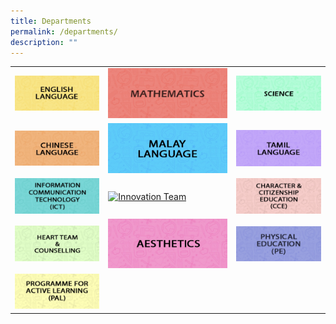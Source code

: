 ```yaml
---
title: Departments
permalink: /departments/
description: ""
---
```

|   |   |   |
| -------- | -------- | -------- |
| [![English Language Department](/images/English%20Language%20Department.jpg)](https://sites.google.com/moe.edu.sg/ips-el-dept/home)    | [![Mathematics Department](/images/Mathematics%20Department.jpg)](https://sites.google.com/moe.edu.sg/mathematicsdept/home)   | [![Science Department](/images/Science%20Department.jpg)](https://sites.google.com/moe.edu.sg/sciencedept/home)   |
|[![Chinese Language Department](/images/Chinese%20Language%20Department.jpg)](https://sites.google.com/moe.edu.sg/chineselanguagedept/home)| [![Malay Language Department](/images/Malay%20Language%20Department.jpg)](https://sites.google.com/moe.edu.sg/malaylanguagedept/home)| [![Tamil Language Department](/images/Tamil%20Language%20Department.jpg)](https://sites.google.com/moe.edu.sg/tamil-language-dept/home)
|[![Information Communication Technology (ICT)](/images/Information%20Communication%20Technology%20(ICT).jpg)](https://sites.google.com/moe.edu.sg/ict-dept/home)|[![Innovation Team](https://innovapri.moe.edu.sg/wp-content/uploads/2020/12/8-350pxX150px_innovation.jpg)](https://sites.google.com/moe.edu.sg/innovation-team/home)|[![Character &amp; Citizenship Education (CCE) Department](/images/Character%20&amp;%20Citizenship%20Education%20(CCE)%20Department.jpg)](https://sites.google.com/moe.edu.sg/ips-cce-dept/home)
|[![Heart Team &amp; Counselling Team](/images/Heart%20Team%20&amp;%20Counselling%20Team.jpg)](https://innovapri.moe.edu.sg/our-family/our-departments/heart-team-counselling/)|[![Aesthetics Department](/images/Aesthetics%20Department.jpg)](https://sites.google.com/moe.edu.sg/aesthetics-dept/home)|[![Physical Education (PE) Department](/images/Physical%20Education%20(PE)%20Department.jpg)](https://sites.google.com/moe.edu.sg/pedept/home)|
[![Programme for Active Learning (PAL)](/images/Programme%20for%20Active%20Learning%20(PAL).jpg)](https://sites.google.com/moe.edu.sg/aestheticsdept/home)||